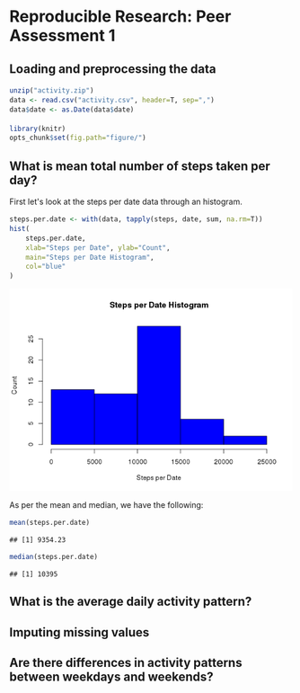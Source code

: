 # Reproducible Research: Peer Assessment 1


## Loading and preprocessing the data


```r
unzip("activity.zip")
data <- read.csv("activity.csv", header=T, sep=",")
data$date <- as.Date(data$date)

library(knitr)
opts_chunk$set(fig.path="figure/")
```


## What is mean total number of steps taken per day?

First let's look at the steps per date data through an histogram.

```r
steps.per.date <- with(data, tapply(steps, date, sum, na.rm=T))
hist(
    steps.per.date,
    xlab="Steps per Date", ylab="Count",
    main="Steps per Date Histogram",
    col="blue"
)
```

![](figure/unnamed-chunk-2-1.png)<!-- -->

As per the mean and median, we have the following:

```r
mean(steps.per.date)
```

```
## [1] 9354.23
```

```r
median(steps.per.date)
```

```
## [1] 10395
```

## What is the average daily activity pattern?



## Imputing missing values



## Are there differences in activity patterns between weekdays and weekends?
